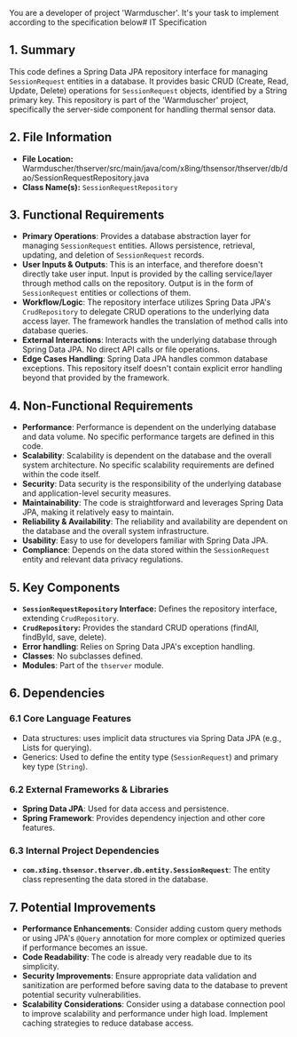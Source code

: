 You are a developer of project 'Warmduscher'. It's your task to implement according to the specification below# IT Specification

## 1. Summary

This code defines a Spring Data JPA repository interface for managing `SessionRequest` entities in a database. It provides basic CRUD (Create, Read, Update, Delete) operations for `SessionRequest` objects, identified by a String primary key. This repository is part of the 'Warmduscher' project, specifically the server-side component for handling thermal sensor data.

## 2. File Information

- **File Location:** Warmduscher/thserver/src/main/java/com/x8ing/thsensor/thserver/db/dao/SessionRequestRepository.java
- **Class Name(s):** `SessionRequestRepository`

## 3. Functional Requirements

- **Primary Operations**: Provides a database abstraction layer for managing `SessionRequest` entities.  Allows persistence, retrieval, updating, and deletion of `SessionRequest` records.
- **User Inputs & Outputs**:  This is an interface, and therefore doesn't directly take user input.  Input is provided by the calling service/layer through method calls on the repository.  Output is in the form of `SessionRequest` entities or collections of them.
- **Workflow/Logic**: The repository interface utilizes Spring Data JPA's `CrudRepository` to delegate CRUD operations to the underlying data access layer. The framework handles the translation of method calls into database queries.
- **External Interactions**: Interacts with the underlying database through Spring Data JPA.  No direct API calls or file operations.
- **Edge Cases Handling**: Spring Data JPA handles common database exceptions. This repository itself doesn't contain explicit error handling beyond that provided by the framework.

## 4. Non-Functional Requirements

- **Performance**: Performance is dependent on the underlying database and data volume. No specific performance targets are defined in this code.
- **Scalability**: Scalability is dependent on the database and the overall system architecture. No specific scalability requirements are defined within the code itself.
- **Security**: Data security is the responsibility of the underlying database and application-level security measures.
- **Maintainability**: The code is straightforward and leverages Spring Data JPA, making it relatively easy to maintain.
- **Reliability & Availability**: The reliability and availability are dependent on the database and the overall system infrastructure.
- **Usability**: Easy to use for developers familiar with Spring Data JPA.
- **Compliance**: Depends on the data stored within the `SessionRequest` entity and relevant data privacy regulations.

## 5. Key Components

- **`SessionRequestRepository` Interface:** Defines the repository interface, extending `CrudRepository`.
- **`CrudRepository`:**  Provides the standard CRUD operations (findAll, findById, save, delete).
- **Error handling**: Relies on Spring Data JPA's exception handling.
- **Classes**: No subclasses defined.
- **Modules**: Part of the `thserver` module.

## 6. Dependencies

### 6.1 Core Language Features
- Data structures: uses implicit data structures via Spring Data JPA (e.g., Lists for querying).
- Generics: Used to define the entity type (`SessionRequest`) and primary key type (`String`).

### 6.2 External Frameworks & Libraries
- **Spring Data JPA**: Used for data access and persistence.
- **Spring Framework**: Provides dependency injection and other core features.

### 6.3 Internal Project Dependencies
- **`com.x8ing.thsensor.thserver.db.entity.SessionRequest`**: The entity class representing the data stored in the database.

## 7. Potential Improvements

- **Performance Enhancements**:  Consider adding custom query methods or using JPA's `@Query` annotation for more complex or optimized queries if performance becomes an issue.
- **Code Readability**: The code is already very readable due to its simplicity.
- **Security Improvements**: Ensure appropriate data validation and sanitization are performed before saving data to the database to prevent potential security vulnerabilities.
- **Scalability Considerations**: Consider using a database connection pool to improve scalability and performance under high load. Implement caching strategies to reduce database access.